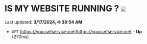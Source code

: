 # IS MY WEBSITE RUNNING ? [![](https://img.shields.io/static/v1?label=Sponsor&message=%E2%9D%A4&logo=GitHub&color=%23fe8e86)](https://github.com/sponsors/<username>)

Last updated: **3/17/2024, 4:38:54 AM**

- `GET` [https://youssefservice.me](https://youssefservice.me) - **Up** (270ms)
